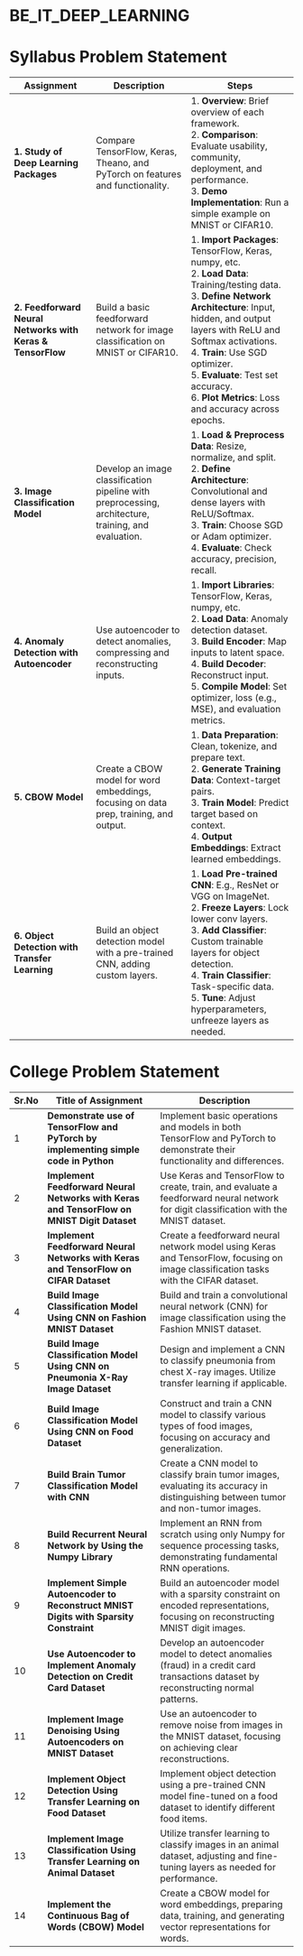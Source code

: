 # BE_IT_DEEP_LEARNING

# Syllabus Problem Statement

| Assignment | Description | Steps |
|------------|-------------|-------|
| **1. Study of Deep Learning Packages** | Compare TensorFlow, Keras, Theano, and PyTorch on features and functionality. | 1. **Overview**: Brief overview of each framework. <br> 2. **Comparison**: Evaluate usability, community, deployment, and performance. <br> 3. **Demo Implementation**: Run a simple example on MNIST or CIFAR10. |
| **2. Feedforward Neural Networks with Keras & TensorFlow** | Build a basic feedforward network for image classification on MNIST or CIFAR10. | 1. **Import Packages**: TensorFlow, Keras, numpy, etc. <br> 2. **Load Data**: Training/testing data. <br> 3. **Define Network Architecture**: Input, hidden, and output layers with ReLU and Softmax activations. <br> 4. **Train**: Use SGD optimizer. <br> 5. **Evaluate**: Test set accuracy. <br> 6. **Plot Metrics**: Loss and accuracy across epochs. |
| **3. Image Classification Model** | Develop an image classification pipeline with preprocessing, architecture, training, and evaluation. | 1. **Load & Preprocess Data**: Resize, normalize, and split. <br> 2. **Define Architecture**: Convolutional and dense layers with ReLU/Softmax. <br> 3. **Train**: Choose SGD or Adam optimizer. <br> 4. **Evaluate**: Check accuracy, precision, recall. |
| **4. Anomaly Detection with Autoencoder** | Use autoencoder to detect anomalies, compressing and reconstructing inputs. | 1. **Import Libraries**: TensorFlow, Keras, numpy, etc. <br> 2. **Load Data**: Anomaly detection dataset. <br> 3. **Build Encoder**: Map inputs to latent space. <br> 4. **Build Decoder**: Reconstruct input. <br> 5. **Compile Model**: Set optimizer, loss (e.g., MSE), and evaluation metrics. |
| **5. CBOW Model** | Create a CBOW model for word embeddings, focusing on data prep, training, and output. | 1. **Data Preparation**: Clean, tokenize, and prepare text. <br> 2. **Generate Training Data**: Context-target pairs. <br> 3. **Train Model**: Predict target based on context. <br> 4. **Output Embeddings**: Extract learned embeddings. |
| **6. Object Detection with Transfer Learning** | Build an object detection model with a pre-trained CNN, adding custom layers. | 1. **Load Pre-trained CNN**: E.g., ResNet or VGG on ImageNet. <br> 2. **Freeze Layers**: Lock lower conv layers. <br> 3. **Add Classifier**: Custom trainable layers for object detection. <br> 4. **Train Classifier**: Task-specific data. <br> 5. **Tune**: Adjust hyperparameters, unfreeze layers as needed. |



# College Problem Statement

| Sr.No | Title of Assignment | Description |
|-------|----------------------|-------------|
| 1 | **Demonstrate use of TensorFlow and PyTorch by implementing simple code in Python** | Implement basic operations and models in both TensorFlow and PyTorch to demonstrate their functionality and differences. |
| 2 | **Implement Feedforward Neural Networks with Keras and TensorFlow on MNIST Digit Dataset** | Use Keras and TensorFlow to create, train, and evaluate a feedforward neural network for digit classification with the MNIST dataset. |
| 3 | **Implement Feedforward Neural Networks with Keras and TensorFlow on CIFAR Dataset** | Create a feedforward neural network model using Keras and TensorFlow, focusing on image classification tasks with the CIFAR dataset. |
| 4 | **Build Image Classification Model Using CNN on Fashion MNIST Dataset** | Build and train a convolutional neural network (CNN) for image classification using the Fashion MNIST dataset. |
| 5 | **Build Image Classification Model Using CNN on Pneumonia X-Ray Image Dataset** | Design and implement a CNN to classify pneumonia from chest X-ray images. Utilize transfer learning if applicable. |
| 6 | **Build Image Classification Model Using CNN on Food Dataset** | Construct and train a CNN model to classify various types of food images, focusing on accuracy and generalization. |
| 7 | **Build Brain Tumor Classification Model with CNN** | Create a CNN model to classify brain tumor images, evaluating its accuracy in distinguishing between tumor and non-tumor images. |
| 8 | **Build Recurrent Neural Network by Using the Numpy Library** | Implement an RNN from scratch using only Numpy for sequence processing tasks, demonstrating fundamental RNN operations. |
| 9 | **Implement Simple Autoencoder to Reconstruct MNIST Digits with Sparsity Constraint** | Build an autoencoder model with a sparsity constraint on encoded representations, focusing on reconstructing MNIST digit images. |
| 10 | **Use Autoencoder to Implement Anomaly Detection on Credit Card Dataset** | Develop an autoencoder model to detect anomalies (fraud) in a credit card transactions dataset by reconstructing normal patterns. |
| 11 | **Implement Image Denoising Using Autoencoders on MNIST Dataset** | Use an autoencoder to remove noise from images in the MNIST dataset, focusing on achieving clear reconstructions. |
| 12 | **Implement Object Detection Using Transfer Learning on Food Dataset** | Implement object detection using a pre-trained CNN model fine-tuned on a food dataset to identify different food items. |
| 13 | **Implement Image Classification Using Transfer Learning on Animal Dataset** | Utilize transfer learning to classify images in an animal dataset, adjusting and fine-tuning layers as needed for performance. |
| 14 | **Implement the Continuous Bag of Words (CBOW) Model** | Create a CBOW model for word embeddings, preparing data, training, and generating vector representations for words. |
